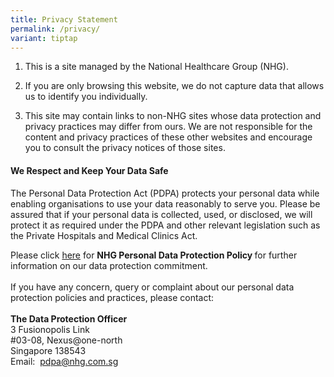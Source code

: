 ```yaml
---
title: Privacy Statement
permalink: /privacy/
variant: tiptap
---
```

<ol data-tight="true" class="tight">
<li>
<p>This is a site managed by the National Healthcare Group (NHG).</p>
</li>
<li>
<p>If you are only browsing this website, we do not capture data that allows
us to identify you individually.</p>
</li>
<li>
<p>This site may contain links to non-NHG sites whose data protection and
privacy practices may differ from ours. We are not responsible for the
content and privacy practices of these other websites and encourage you
to consult the privacy notices of those sites.</p>
</li>
</ol>
<h4><strong>We Respect and Keep Your Data Safe</strong></h4>
<p>The Personal Data Protection Act (PDPA) protects your personal data while
enabling&nbsp;organisations&nbsp;to use your data reasonably to serve you.
Please be assured that if your personal data is collected, used, or disclosed,
we will protect it as required under the PDPA and other relevant legislation
such as the Private Hospitals and Medical Clinics Act.&nbsp;</p>
<p>Please click&nbsp;<a href="https://corp.nhg.com.sg/Documents/240508%20NHG%20Personal%20Data%20Protection%20Policy%20(Public%20Facing)%20v4.1.pdf" rel="noopener noreferrer nofollow" target="_blank">here</a><strong><a href="https://corp.nhg.com.sg/Documents/240508%20NHG%20Personal%20Data%20Protection%20Policy%20(Public%20Facing)%20v4.1.pdf" rel="noopener noreferrer nofollow" target="_blank">​</a></strong>&nbsp;for&nbsp;<strong>NHG Personal Data Protection&nbsp;Policy&nbsp;</strong>for&nbsp;further
information on our data protection commitment.
<br>
<br>If you have any concern, query or complaint about our personal data protection
policies and practices, please contact:
<br>
<br><strong>The Data Protection Officer<br></strong>3 Fusionopolis Link
<br>#03-08, Nexus@one-north
<br>Singapore 138543
<br>Email:&nbsp; <a href="https://corp.nhg.com.sg/Documents/240508%20NHG%20Personal%20Data%20Protection%20Policy%20(Public%20Facing)%20v4.1.pdf" rel="noopener noreferrer nofollow" target="_blank">pdpa@nhg.com.sg</a>
</p>